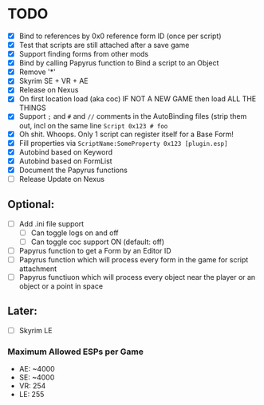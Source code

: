 # TODO

- [x] Bind to references by 0x0 reference form ID (once per script)
- [x] Test that scripts are still attached after a save game
- [x] Support finding forms from other mods
- [x] Bind by calling Papyrus function to Bind a script to an Object
- [x] Remove '*'
- [x] Skyrim SE + VR + AE
- [x] Release on Nexus
- [x] On first location load (aka coc) IF NOT A NEW GAME then load ALL THE THINGS
- [x] Support `;` and `#` and `//` comments in the AutoBinding files (strip them out, incl on the same line `Script 0x123 # foo`
- [x] Oh shit. Whoops. Only 1 script can register itself for a Base Form!
- [x] Fill properties via `ScriptName:SomeProperty 0x123 [plugin.esp]`
- [x] Autobind based on Keyword
- [x] Autobind based on FormList
- [x] Document the Papyrus functions
- [ ] Release Update on Nexus

## Optional:
- [ ] Add .ini file support
  - [ ] Can toggle logs on and off
  - [ ] Can toggle coc support ON (default: off)
- [ ] Papyrus function to get a Form by an Editor ID
- [ ] Papyrus function which will process every form in the game for script attachment
- [ ] Papyrus functiuon which will process every object near the player or an object or a point in space

## Later:
- [ ] Skyrim LE

### Maximum Allowed ESPs per Game

- AE: ~4000
- SE: ~4000
- VR: 254
- LE: 255


